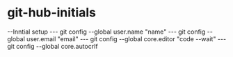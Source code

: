 # git-hub-initials

--Inntial setup
--- git config --global user.name "name"
--- git config --global user.email "email"
--- git config --global core.editor "code --wait"
--- git config --global core.autocrlf


